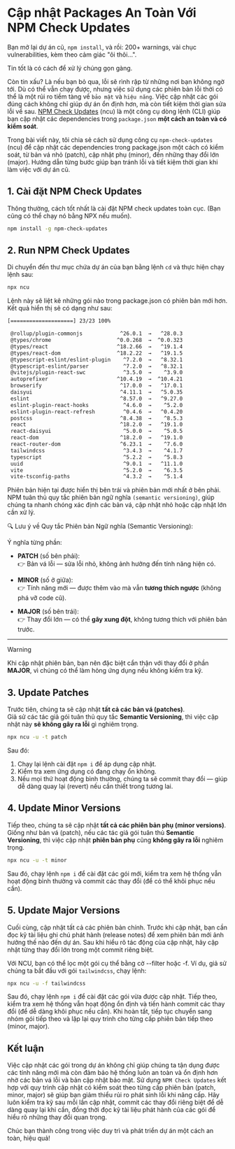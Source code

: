 # Cập nhật Packages An Toàn Với NPM Check Updates

Bạn mở lại dự án cũ, `npm install`, và rồi: 200+ warnings, vài chục vulnerabilities, kèm theo cảm giác "ôi thôi...".

Tin tốt là có cách để xử lý chúng gọn gàng.

Còn tin xấu? Là nếu bạn bỏ qua, lỗi sẽ rình rập từ những nơi bạn không ngờ tới. Dù có thể vẫn chạy được, nhưng việc sử dụng các phiên bản lỗi thời có thể là một rủi ro tiềm tàng về `bảo mật` và `hiệu năng`. Việc cập nhật các gói đúng cách không chỉ giúp dự án ổn định hơn, mà còn tiết kiệm thời gian sửa lỗi về sau. [NPM Check Updates](https://www.npmjs.com/package/npm-check-updates) (ncu) là một công cụ dòng lệnh (CLI) giúp bạn cập nhật các dependencies trong `package.json` **một cách an toàn và có kiểm soát**.

<!-- Trong bài viết này, tôi sẽ chia sẻ quy trình 5 bước để cập nhật dependencies mà không phá vỡ codebase, cùng những lưu ý quan trọng khi áp dụng `ncu` vào dự án thực tế. -->
Trong bài viết này, tôi chia sẻ cách sử dụng công cụ `npm-check-updates` (ncu) để cập nhật các dependencies trong package.json một cách có kiểm soát, từ bản vá nhỏ (patch), cập nhật phụ (minor), đến những thay đổi lớn (major). Hướng dẫn từng bước giúp bạn tránh lỗi và tiết kiệm thời gian khi làm việc với dự án cũ.

## 1. Cài đặt NPM Check Updates

Thông thường, cách tốt nhất là cài đặt NPM check updates toàn cục. (Bạn cũng có thể chạy nó bằng NPX nếu muốn).

```bash
npm install -g npm-check-updates
```

## 2. Run NPM Check Updates

Di chuyển đến thư mục chứa dự án của bạn bằng lệnh `cd` và thực hiện chạy lệnh sau:

```bash
npx ncu
```

Lệnh này sẽ liệt kê những gói nào trong package.json có phiên bản mới hơn. Kết quả hiển thị sẽ có dạng như sau:

```bash
[====================] 23/23 100%

 @rollup/plugin-commonjs            ^26.0.1  →   ^28.0.3
 @types/chrome                     ^0.0.268  →  ^0.0.323
 @types/react                      ^18.2.66  →   ^19.1.4
 @types/react-dom                  ^18.2.22  →   ^19.1.5
 @typescript-eslint/eslint-plugin    ^7.2.0  →   ^8.32.1
 @typescript-eslint/parser           ^7.2.0  →   ^8.32.1
 @vitejs/plugin-react-swc            ^3.5.0  →    ^3.9.0
 autoprefixer                      ^10.4.19  →  ^10.4.21
 browserify                         ^17.0.0  →   ^17.0.1
 daisyui                            ^4.11.1  →   ^5.0.35
 eslint                             ^8.57.0  →   ^9.27.0
 eslint-plugin-react-hooks           ^4.6.0  →    ^5.2.0
 eslint-plugin-react-refresh         ^0.4.6  →   ^0.4.20
 postcss                            ^8.4.38  →    ^8.5.3
 react                              ^18.2.0  →   ^19.1.0
 react-daisyui                       ^5.0.0  →    ^5.0.5
 react-dom                          ^18.2.0  →   ^19.1.0
 react-router-dom                   ^6.23.1  →    ^7.6.0
 tailwindcss                         ^3.4.3  →    ^4.1.7
 typescript                          ^5.2.2  →    ^5.8.3
 uuid                                ^9.0.1  →   ^11.1.0
 vite                                ^5.2.0  →    ^6.3.5
 vite-tsconfig-paths                 ^4.3.2  →    ^5.1.4

 ```

Phiên bản hiện tại được hiển thị bên trái và phiên bản mới nhất ở bên phải. NPM tuân thủ quy tắc phiên bản ngữ nghĩa `(semantic versioning)`, giúp chúng ta nhanh chóng xác định các bản vá, cập nhật nhỏ hoặc cập nhật lớn cần xử lý.

🔍 Lưu ý về Quy tắc Phiên bản Ngữ nghĩa (Semantic Versioning):

Ý nghĩa từng phần:

- **PATCH** (số bên phải):  
  👉 Bản vá lỗi — sửa lỗi nhỏ, không ảnh hưởng đến tính năng hiện có.

- **MINOR** (số ở giữa):  
  👉 Tính năng mới — được thêm vào mà vẫn **tương thích ngược** (không phá vỡ code cũ).

- **MAJOR** (số bên trái):  
  👉 Thay đổi lớn — có thể **gây xung đột**, không tương thích với phiên bản trước.

---

> [!WARNING]
> Khi cập nhật phiên bản, bạn nên đặc biệt cẩn thận với thay đổi ở phần **MAJOR**, vì chúng có thể làm hỏng ứng dụng nếu không kiểm tra kỹ.

## 3. Update Patches

Trước tiên, chúng ta sẽ cập nhật **tất cả các bản vá (patches)**.  
Giả sử các tác giả gói tuân thủ quy tắc **Semantic Versioning**, thì việc cập nhật này **sẽ không gây ra lỗi** gì nghiêm trọng.

```bash
npx ncu -u -t patch
```

Sau đó:
1. Chạy lại lệnh cài đặt `npm i` để áp dụng cập nhật.
2. Kiểm tra xem ứng dụng có đang chạy ổn không.
3. Nếu mọi thứ hoạt động bình thường, chúng ta sẽ commit thay đổi — giúp dễ dàng quay lại (revert) nếu cần thiết trong tương lai.

## 4. Update Minor Versions

Tiếp theo, chúng ta sẽ cập nhật **tất cả các phiên bản phụ (minor versions)**. Giống như bản vá (patch), nếu các tác giả gói tuân thủ **Semantic Versioning**, thì việc cập nhật **phiên bản phụ** cũng **không gây ra lỗi** nghiêm trọng.

```bash
npx ncu -u -t minor
```

Sau đó, chạy lệnh `npm i` để cài đặt các gói mới, kiểm tra xem hệ thống vẫn hoạt động bình thường và commit các thay đổi (để có thể khôi phục nếu cần).

## 5. Update Major Versions

Cuối cùng, cập nhật tất cả các phiên bản chính. Trước khi cập nhật, bạn cần đọc kỹ tài liệu ghi chú phát hành (release notes) để xem phiên bản mới ảnh hưởng thế nào đến dự án. Sau khi hiểu rõ tác động của cập nhật, hãy cập nhật từng thay đổi lớn trong một commit riêng biệt.

Với NCU, bạn có thể lọc một gói cụ thể bằng cờ --filter hoặc -f. Ví dụ, giả sử chúng ta bắt đầu với gói `tailwindcss`, chạy lệnh:

```bash
npx ncu -u -f tailwindcss
```

Sau đó, chạy lệnh `npm i` để cài đặt các gói vừa được cập nhật. Tiếp theo, kiểm tra xem hệ thống vẫn hoạt động ổn định và tiến hành commit các thay đổi (để dễ dàng khôi phục nếu cần). Khi hoàn tất, tiếp tục chuyển sang nhóm gói tiếp theo và lặp lại quy trình cho từng cấp phiên bản tiếp theo (minor, major).

## Kết luận
Việc cập nhật các gói trong dự án không chỉ giúp chúng ta tận dụng được các tính năng mới mà còn đảm bảo hệ thống luôn an toàn và ổn định hơn nhờ các bản vá lỗi và bản cập nhật bảo mật. Sử dụng `NPM Check Updates` kết hợp với quy trình cập nhật có kiểm soát theo từng cấp phiên bản (patch, minor, major) sẽ giúp bạn giảm thiểu rủi ro phát sinh lỗi khi nâng cấp. Hãy luôn kiểm tra kỹ sau mỗi lần cập nhật, commit các thay đổi riêng biệt để dễ dàng quay lại khi cần, đồng thời đọc kỹ tài liệu phát hành của các gói để hiểu rõ những thay đổi quan trọng.

Chúc bạn thành công trong việc duy trì và phát triển dự án một cách an toàn, hiệu quả!
